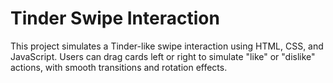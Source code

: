 # Tinder Swipe Interaction

This project simulates a Tinder-like swipe interaction using HTML, CSS, and JavaScript. Users can drag cards left or right to simulate "like" or "dislike" actions, with smooth transitions and rotation effects.
